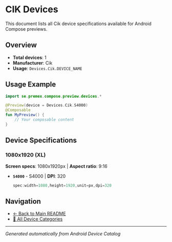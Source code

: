 # CIK Devices

This document lists all Cik device specifications available for Android Compose previews.

## Overview

- **Total devices**: 1
- **Manufacturer**: Cik
- **Usage**: `Devices.Cik.DEVICE_NAME`

## Usage Example

```kotlin
import se.premex.compose.preview.devices.*

@Preview(device = Devices.Cik.S4000)
@Composable
fun MyPreview() {
    // Your composable content
}
```

## Device Specifications

### 1080x1920 (XL)

**Screen specs**: 1080x1920px | **Aspect ratio**: 9:16

- **`S4000`** - S4000 | **DPI**: 320
  ```kotlin
  spec:width=1080,height=1920,unit=px,dpi=320
  ```

## Navigation

- [← Back to Main README](../../README.md)
- [📱 All Device Categories](../README.md)

---
*Generated automatically from Android Device Catalog*
